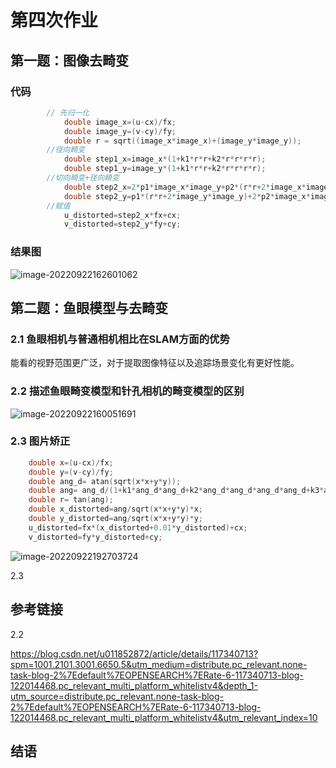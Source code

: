    

# 第四次作业



## 第一题：图像去畸变

### 代码

```c++
        // 先归一化
            double image_x=(u-cx)/fx;
            double image_y=(v-cy)/fy;
            double r = sqrt((image_x*image_x)+(image_y*image_y));
        //径向畸变
            double step1_x=image_x*(1+k1*r*r+k2*r*r*r*r);
            double step1_y=image_y*(1+k1*r*r+k2*r*r*r*r);
        //切向畸变+径向畸变
            double step2_x=2*p1*image_x*image_y+p2*(r*r+2*image_x*image_x)+step1_x;
            double step2_y=p1*(r*r+2*image_y*image_y)+2*p2*image_x*image_y+step1_y;
        //赋值
            u_distorted=step2_x*fx+cx;
            v_distorted=step2_y*fy+cy;
```

### 结果图

![image-20220922162601062](/home/cp/.config/Typora/typora-user-images/image-20220922162601062.png)



## 第二题：鱼眼模型与去畸变



### 2.1 鱼眼相机与普通相机相比在SLAM方面的优势



能看的视野范围更广泛，对于提取图像特征以及追踪场景变化有更好性能。



### 2.2 描述鱼眼畸变模型和针孔相机的畸变模型的区别



![image-20220922160051691](/home/cp/.config/Typora/typora-user-images/image-20220922160051691.png)













### 2.3 图片矫正

```c++
    double x=(u-cx)/fx;
    double y=(v-cy)/fy;
    double ang_d= atan(sqrt(x*x+y*y));
    double ang= ang_d/(1+k1*ang_d*ang_d+k2*ang_d*ang_d*ang_d*ang_d+k3*ang_d*ang_d*ang_d*ang_d*ang_d*ang_d+k4*ang_d*ang_d*ang_d*ang_d*ang_d*ang_d*ang_d*ang_d);
    double r= tan(ang);
    double x_distorted=ang/sqrt(x*x+y*y)*x;
    double y_distorted=ang/sqrt(x*x+y*y)*y;
    u_distorted=fx*(x_distorted+0.01*y_distorted)+cx;
    v_distorted=fy*y_distorted+cy;
```





![image-20220922192703724](/home/cp/.config/Typora/typora-user-images/image-20220922192703724.png)





2.3 























## 参考链接



2.2

https://blog.csdn.net/u011852872/article/details/117340713?spm=1001.2101.3001.6650.5&utm_medium=distribute.pc_relevant.none-task-blog-2%7Edefault%7EOPENSEARCH%7ERate-6-117340713-blog-122014468.pc_relevant_multi_platform_whitelistv4&depth_1-utm_source=distribute.pc_relevant.none-task-blog-2%7Edefault%7EOPENSEARCH%7ERate-6-117340713-blog-122014468.pc_relevant_multi_platform_whitelistv4&utm_relevant_index=10





## 结语
